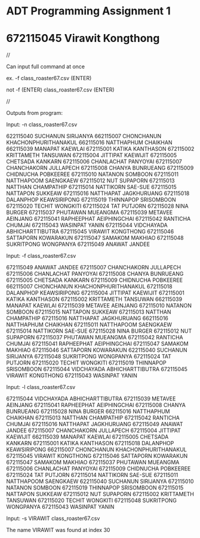 # ADT Programming Assignment 1
# 672115045 Virawit Kongthong

//

Can input full command at once

ex. -f class_roaster67.csv (ENTER)

not -f (ENTER) class_roaster67.csv (ENTER)

//

Outputs from program:

Input: -n class_roaster67.csv

622115040 SUCHANUN SIRIJANYA
662115007 CHONCHANUN KHACHONPHURITHANAKUL
662115016 NATTHAPHUM CHAIKHAN
662115039 MANAPAT KAEWLAI
672115001 KATIKA KANTHASON
672115002 KRITTAMETH TANSUWAN
672115004 JITTIPAT KAEWIJIT
672115005 CHETSADA KANKARN
672115006 CHANLACHAT PANYOYAI
672115007 CHANCHAKORN JULLAPECH
672115008 CHANYA BUNRUEANG
672115009 CHIDNUCHA POBKEEREE
672115010 NATANON SOMBOON
672115011 NATTHAPOOM SAENGKAEW
672115012 NUT SUPAPORN
672115013 NATTHAN CHAMPATHIP
672115014 NATTIKORN SAE-SUE
672115015 NATTAPON SUKKEAW
672115016 NATTHAPAT JAGKHURUANG
672115018 DALANPHOP KEAWSIRIPONG
672115019 THINNAPOP SRISOMBOON
672115020 TECHIT WONGKITI
672115024 TAT PUTJORN
672115028 NINA BURGER
672115037 PHUTAWAN MUEANGMA
672115039 METAVEE AEINJANG
672115041 RAPHEEPHAT AEIPHINGCHAI
672115042 RANTICHA CHUMJAI
672115043 WASINPAT YANIN
672115044 VIDCHAYADA ABHICHARTTIBUTRA
672115045 VIRAWIT KONGTHONG
672115046 SATTAPORN KOWARAKUN
672115047 SAMAKOM MAKHIAO
672115048 SUKRITPONG WONGPANYA
672115049 ANAWAT JANDEE

Input: -f class_roaster67.csv 

672115049 ANAWAT JANDEE
672115007 CHANCHAKORN JULLAPECH
672115006 CHANLACHAT PANYOYAI
672115008 CHANYA BUNRUEANG
672115005 CHETSADA KANKARN
672115009 CHIDNUCHA POBKEEREE
662115007 CHONCHANUN KHACHONPHURITHANAKUL
672115018 DALANPHOP KEAWSIRIPONG
672115004 JITTIPAT KAEWIJIT
672115001 KATIKA KANTHASON
672115002 KRITTAMETH TANSUWAN
662115039 MANAPAT KAEWLAI
672115039 METAVEE AEINJANG
672115010 NATANON SOMBOON
672115015 NATTAPON SUKKEAW
672115013 NATTHAN CHAMPATHIP
672115016 NATTHAPAT JAGKHURUANG
662115016 NATTHAPHUM CHAIKHAN
672115011 NATTHAPOOM SAENGKAEW
672115014 NATTIKORN SAE-SUE
672115028 NINA BURGER
672115012 NUT SUPAPORN
672115037 PHUTAWAN MUEANGMA
672115042 RANTICHA CHUMJAI
672115041 RAPHEEPHAT AEIPHINGCHAI
672115047 SAMAKOM MAKHIAO
672115046 SATTAPORN KOWARAKUN
622115040 SUCHANUN SIRIJANYA
672115048 SUKRITPONG WONGPANYA
672115024 TAT PUTJORN
672115020 TECHIT WONGKITI
672115019 THINNAPOP SRISOMBOON
672115044 VIDCHAYADA ABHICHARTTIBUTRA
672115045 VIRAWIT KONGTHONG
672115043 WASINPAT YANIN

Input: -l class_roaster67.csv

672115044 VIDCHAYADA ABHICHARTTIBUTRA
672115039 METAVEE AEINJANG
672115041 RAPHEEPHAT AEIPHINGCHAI
672115008 CHANYA BUNRUEANG
672115028 NINA BURGER
662115016 NATTHAPHUM CHAIKHAN
672115013 NATTHAN CHAMPATHIP
672115042 RANTICHA CHUMJAI
672115016 NATTHAPAT JAGKHURUANG
672115049 ANAWAT JANDEE
672115007 CHANCHAKORN JULLAPECH
672115004 JITTIPAT KAEWIJIT
662115039 MANAPAT KAEWLAI
672115005 CHETSADA KANKARN
672115001 KATIKA KANTHASON
672115018 DALANPHOP KEAWSIRIPONG
662115007 CHONCHANUN KHACHONPHURITHANAKUL
672115045 VIRAWIT KONGTHONG
672115046 SATTAPORN KOWARAKUN
672115047 SAMAKOM MAKHIAO
672115037 PHUTAWAN MUEANGMA
672115006 CHANLACHAT PANYOYAI
672115009 CHIDNUCHA POBKEEREE
672115024 TAT PUTJORN
672115014 NATTIKORN SAE-SUE
672115011 NATTHAPOOM SAENGKAEW
622115040 SUCHANUN SIRIJANYA
672115010 NATANON SOMBOON
672115019 THINNAPOP SRISOMBOON
672115015 NATTAPON SUKKEAW
672115012 NUT SUPAPORN
672115002 KRITTAMETH TANSUWAN
672115020 TECHIT WONGKITI
672115048 SUKRITPONG WONGPANYA
672115043 WASINPAT YANIN

Input: -s VIRAWIT class_roaster67.csv

The name VIRAWIT was found at index 30
